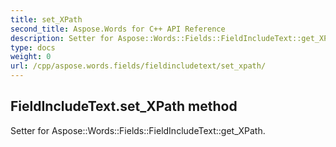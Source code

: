 ```yaml
---
title: set_XPath
second_title: Aspose.Words for C++ API Reference
description: Setter for Aspose::Words::Fields::FieldIncludeText::get_XPath. 
type: docs
weight: 0
url: /cpp/aspose.words.fields/fieldincludetext/set_xpath/
---
```

## FieldIncludeText.set_XPath method


Setter for Aspose::Words::Fields::FieldIncludeText::get_XPath. 

